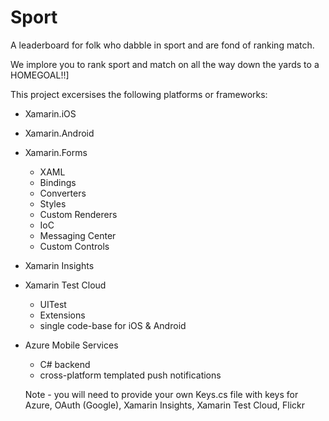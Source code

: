 # Sport
A leaderboard for folk who dabble in sport and are fond of ranking match.

We implore you to rank sport and match on all the way down the yards to a HOMEGOAL!!]

This project excersises the following platforms or frameworks:
* Xamarin.iOS
* Xamarin.Android
* Xamarin.Forms
  * XAML
  * Bindings
  * Converters
  * Styles
  * Custom Renderers
  * IoC
  * Messaging Center
  * Custom Controls
* Xamarin Insights
* Xamarin Test Cloud
  * UITest
  * Extensions
  * single code-base for iOS & Android
* Azure Mobile Services
  * C# backend
  * cross-platform templated push notifications


  Note - you will need to provide your own Keys.cs file with keys for Azure, OAuth (Google), Xamarin Insights, Xamarin Test Cloud, Flickr